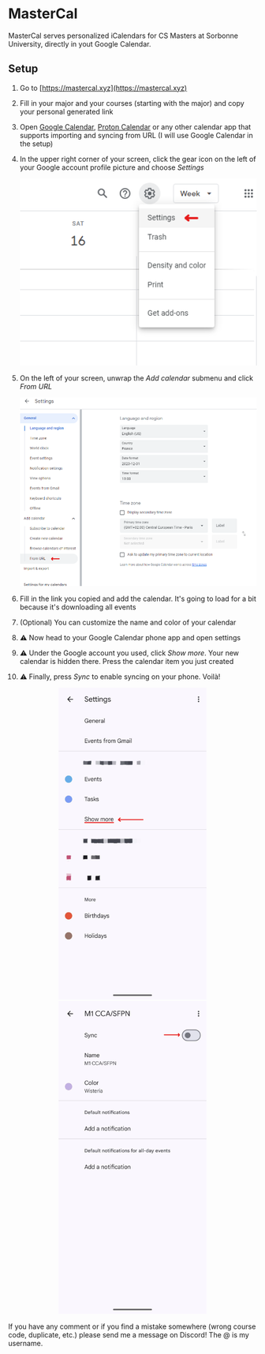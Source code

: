 # MasterCal
MasterCal serves personalized iCalendars for CS Masters at Sorbonne University, directly in yout Google Calendar.

## Setup
1. Go to [https://mastercal.xyz](https://mastercal.xyz)
2. Fill in your major and your courses (starting with the major) and copy your personal generated link
3. Open [Google Calendar](https://calendar.google.com/), [Proton Calendar](https://calendar.proton.me/u/0/) or any other calendar app that supports importing and syncing from URL (I will use Google Calendar in the setup)
4. In the upper right corner of your screen, click the gear icon on the left of your Google account profile picture and choose _Settings_
   
   <div align="center">
     <img src="./img/screenshot1.png" width="500px" height="auto">
   </div>
   
6. On the left of your screen, unwrap the _Add calendar_ submenu and click _From URL_
   
   <div align="center">
     <img src="./img/screenshot2.png" width="500px" height="auto">
   </div>

8. Fill in the link you copied and add the calendar. It's going to load for a bit because it's downloading all events
9. (Optional) You can customize the name and color of your calendar
11. ⚠️ Now head to your Google Calendar phone app and open settings
12. ⚠️ Under the Google account you used, click _Show more_. Your new calendar is hidden there. Press the calendar item you just created
13. ⚠️ Finally, press _Sync_ to enable syncing on your phone. Voilà!
        
   <div align="center" display="flex">
     <img src="./img/screenshot3.png" width="300px" height="auto">
     <img src="./img/screenshot4.png" width="300px" height="auto">
   </div>

If you have any comment or if you find a mistake somewhere (wrong course code, duplicate, etc.) please send me a message on Discord! The @ is my username. 

